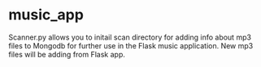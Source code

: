 # music_app
Scanner.py allows you to initail scan directory for adding info about mp3 files to Mongodb for further use in the Flask music application.
New mp3 files will be adding from Flask app.
